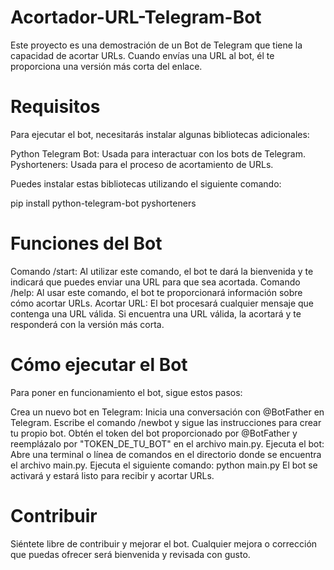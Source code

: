 # Acortador-URL-Telegram-Bot
Este proyecto es una demostración de un Bot de Telegram que tiene la capacidad de acortar URLs. Cuando envías una URL al bot, él te proporciona una versión más corta del enlace.

# Requisitos
Para ejecutar el bot, necesitarás instalar algunas bibliotecas adicionales:

Python Telegram Bot: Usada para interactuar con los bots de Telegram.
Pyshorteners: Usada para el proceso de acortamiento de URLs.

Puedes instalar estas bibliotecas utilizando el siguiente comando:

pip install python-telegram-bot pyshorteners

# Funciones del Bot
Comando /start: Al utilizar este comando, el bot te dará la bienvenida y te indicará que puedes enviar una URL para que sea acortada.
Comando /help: Al usar este comando, el bot te proporcionará información sobre cómo acortar URLs.
Acortar URL: El bot procesará cualquier mensaje que contenga una URL válida. Si encuentra una URL válida, la acortará y te responderá con la versión más corta.

# Cómo ejecutar el Bot
Para poner en funcionamiento el bot, sigue estos pasos:

Crea un nuevo bot en Telegram:
Inicia una conversación con @BotFather en Telegram.
Escribe el comando /newbot y sigue las instrucciones para crear tu propio bot.
Obtén el token del bot proporcionado por @BotFather y reemplázalo por "TOKEN_DE_TU_BOT" en el archivo main.py.
Ejecuta el bot:
Abre una terminal o línea de comandos en el directorio donde se encuentra el archivo main.py.
Ejecuta el siguiente comando:
python main.py
El bot se activará y estará listo para recibir y acortar URLs.

# Contribuir
Siéntete libre de contribuir y mejorar el bot. Cualquier mejora o corrección que puedas ofrecer será bienvenida y revisada con gusto.
